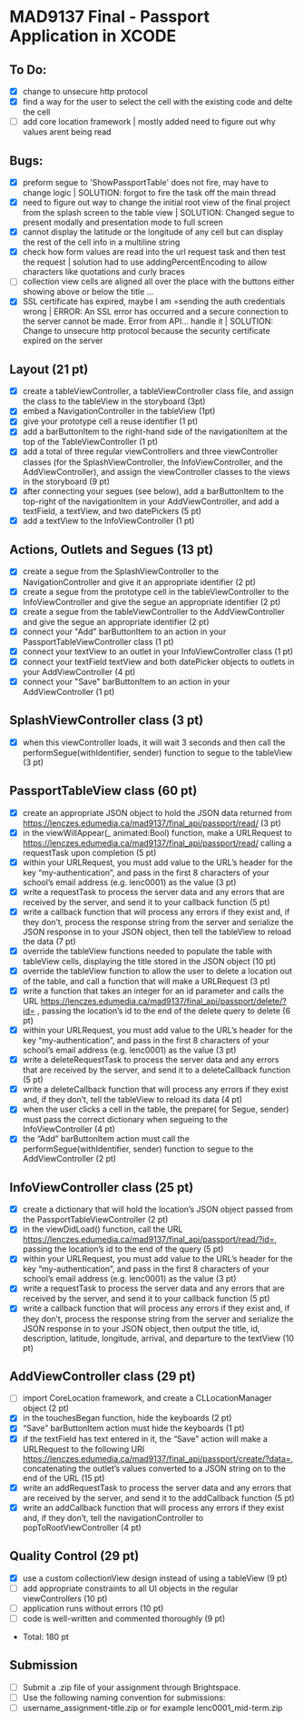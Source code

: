 # MAD9137 Final - Passport Application in XCODE

## To Do:
- [x] change to unsecure http protocol
- [x] find a way for the user to select the cell with the existing code and delte the cell
- [ ] add core location framework | mostly added need to figure out why values arent being read 

## Bugs:

- [x] preform segue to 'ShowPassportTable' does not fire, may have to change logic | SOLUTION: forgot to fire the task off the main thread
- [x] need to figure out way to change the initial root view of the final project from the splash screen to the table view | SOLUTION: Changed segue to present modally and presentation mode to full screen
- [x] cannot display the latitude or the longitude of any cell but can display the rest of the cell info in a multiline string
- [x] check how form values are read into the url request task and then test the request | solution had to use addingPercentEncoding to allow characters like quotations and curly braces
- [ ] collection view cells are aligned all over the place with the buttons either showing above or below the title ...
- [x]  SSL certificate has expired, maybe I am =sending the auth credentials wrong | ERROR: An SSL error has occurred and a secure connection to the server cannot be made. Error from API... handle it | SOLUTION: Change to unsecure http protocol because the security certificate expired on the server 

## Layout (21 pt)

- [x] create a tableViewController, a tableViewController class file, and assign the class to the tableView in the storyboard (3pt)
- [x] embed a NavigationController in the tableView (1pt)
- [x] give your prototype cell a reuse identifier (1 pt)
- [x] add a barButtonItem to the right-hand side of the navigationItem at the top of the TableViewController (1 pt)
- [x] add a total of three regular viewControllers and three viewController classes (for the SplashViewController, the InfoViewController, and the AddViewController), and assign the viewController classes to the views in the storyboard (9 pt)
- [x] after connecting your segues (see below), add a barButtonItem to the top-right of the navigationItem in your AddViewController, and add a textField, a textView, and two datePickers (5 pt)
- [x] add a textView to the InfoViewController (1 pt)

## Actions, Outlets and Segues (13 pt)

- [x] create a segue from the SplashViewController to the NavigationController and give it an appropriate identifier (2 pt)
- [x] create a segue from the prototype cell in the tableViewController to the InfoViewController and give the segue an appropriate identifier (2 pt)
- [x] create a segue from the tableViewController to the AddViewController and give the segue an appropriate identifier (2 pt)
- [x] connect your "Add" barButtonItem to an action in your PassportTableViewController class (1 pt)
- [x] connect your textView to an outlet in your InfoViewController class (1 pt)
- [x] connect your textField textView and both datePicker objects to outlets in your AddViewController (4 pt)
- [x] connect your "Save" barButtonItem to an action in your AddViewController (1 pt)

## SplashViewController class (3 pt)

- [x] when this viewController loads, it will wait 3 seconds and then call the performSegue(withIdentifier, sender) function to segue to the tableView (3 pt)

## PassportTableView class (60 pt)

- [x] create an appropriate JSON object to hold the JSON data returned from https://lenczes.edumedia.ca/mad9137/final_api/passport/read/ (3 pt)
- [x] in the viewWillAppear(\_ animated:Bool) function, make a URLRequest to https://lenczes.edumedia.ca/mad9137/final_api/passport/read/ calling a requestTask upon completion (5 pt)
- [x] within your URLRequest, you must add value to the URL’s header for the key “my-authentication”, and pass in the first 8 characters of your school’s email address (e.g. lenc0001) as the value (3 pt)
- [x] write a requestTask to process the server data and any errors that are received by the server, and send it to your callback function (5 pt)
- [x] write a callback function that will process any errors if they exist and, if they don’t, process the response string from the server and serialize the JSON response in to your JSON object, then tell the tableView to reload the data (7 pt)
- [x] override the tableView functions needed to populate the table with tableView cells, displaying the title stored in the JSON object (10 pt)
- [x] override the tableView function to allow the user to delete a location out of the table, and call a function that will make a URLRequest (3 pt)
- [x] write a function that takes an integer for an id parameter and calls the URL https://lenczes.edumedia.ca/mad9137/final_api/passport/delete/?id= , passing the location’s id to the end of the delete query to delete (6 pt)
- [x] within your URLRequest, you must add value to the URL’s header for the key “my-authentication”, and pass in the first 8 characters of your school’s email address (e.g. lenc0001) as the value (3 pt)
- [x] write a deleteRequestTask to process the server data and any errors that are received by the server, and send it to a deleteCallback function (5 pt)
- [x] write a deleteCallback function that will process any errors if they exist and, if they don’t, tell the tableView to reload its data (4 pt)
- [x] when the user clicks a cell in the table, the prepare( for Segue, sender) must pass the correct dictionary when segueing to the InfoViewController (4 pt)
- [x] the “Add” barButtonItem action must call the performSegue(withIdentifier, sender) function to segue to the AddViewController (2 pt)

## InfoViewController class (25 pt)

- [x] create a dictionary that will hold the location’s JSON object passed from the PassportTableViewController (2 pt)
- [x] in the viewDidLoad() function, call the URL https://lenczes.edumedia.ca/mad9137/final_api/passport/read/?id=, passing the location’s id to the end of the query (5 pt)
- [x] within your URLRequest, you must add value to the URL’s header for the key “my-authentication”, and pass in the first 8 characters of your school’s email address (e.g. lenc0001) as the value (3 pt)
- [x] write a requestTask to process the server data and any errors that are received by the server, and send it to your callback function (5 pt)
- [x] write a callback function that will process any errors if they exist and, if they don’t, process the response string from the server and serialize the JSON response in to your JSON object, then output the title, id, description, latitude, longitude, arrival, and departure to the textView (10 pt)

## AddViewController class (29 pt)

- [ ] import CoreLocation framework, and create a CLLocationManager object (2 pt)
- [x] in the touchesBegan function, hide the keyboards (2 pt)
- [x] “Save” barButtonItem action must hide the keyboards (1 pt)
- [x] if the textField has text entered in it, the “Save” action will make a URLRequest to the following URI https://lenczes.edumedia.ca/mad9137/final_api/passport/create/?data=, concatenating the outlet’s values converted to a JSON string on to the end of the URL (15 pt)
- [x] write an addRequestTask to process the server data and any errors that are received by the server, and send it to the addCallback function (5 pt)
- [x] write an addCallback function that will process any errors if they exist and, if they don’t, tell the navigationController to popToRootViewController (4 pt)

## Quality Control (29 pt)

- [x] use a custom collectionView design instead of using a tableView (9 pt)
- [ ] add appropriate constraints to all UI objects in the regular viewControllers (10 pt)
- [ ] application runs without errors (10 pt)
- [ ] code is well-written and commented thoroughly (9 pt)

* Total: 180 pt

## Submission

- [ ] Submit a .zip file of your assignment through Brightspace.
- [ ] Use the following naming convention for submissions:
- [ ] username_assignment-title.zip or for example lenc0001_mid-term.zip
